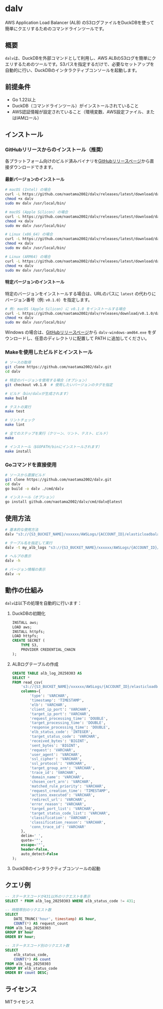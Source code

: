 # dalv

AWS Application Load Balancer (ALB) のS3ログファイルをDuckDBを使って簡単にクエリするためのコマンドラインツールです。

## 概要

`dalv`は、DuckDBを外部コマンドとして利用し、AWS ALBのS3ログを簡単にクエリするためのツールです。S3パスを指定するだけで、必要なセットアップを自動的に行い、DuckDBのインタラクティブコンソールを起動します。

## 前提条件

- Go 1.22以上
- DuckDB（コマンドラインツール）がインストールされていること
- AWS認証情報が設定されていること（環境変数、AWS設定ファイル、またはIAMロール）

## インストール

### GitHubリリースからのインストール（推奨）

各プラットフォーム向けのビルド済みバイナリを[GitHubリリースページ](https://github.com/naotama2002/dalv/releases)から直接ダウンロードできます。

#### 最新バージョンのインストール

```bash
# macOS (Intel) の場合
curl -L https://github.com/naotama2002/dalv/releases/latest/download/dalv-darwin-amd64 -o dalv
chmod +x dalv
sudo mv dalv /usr/local/bin/

# macOS (Apple Silicon) の場合
curl -L https://github.com/naotama2002/dalv/releases/latest/download/dalv-darwin-arm64 -o dalv
chmod +x dalv
sudo mv dalv /usr/local/bin/

# Linux (x86_64) の場合
curl -L https://github.com/naotama2002/dalv/releases/latest/download/dalv-linux-amd64 -o dalv
chmod +x dalv
sudo mv dalv /usr/local/bin/

# Linux (ARM64) の場合
curl -L https://github.com/naotama2002/dalv/releases/latest/download/dalv-linux-arm64 -o dalv
chmod +x dalv
sudo mv dalv /usr/local/bin/
```

#### 特定バージョンのインストール

特定のバージョンをインストールする場合は、URLのパスに `latest` の代わりにバージョン番号（例: `v0.1.0`）を指定します。

```bash
# 例: macOS (Apple Silicon) に v0.1.0 をインストールする場合
curl -L https://github.com/naotama2002/dalv/releases/download/v0.1.0/dalv-darwin-arm64 -o dalv
chmod +x dalv
sudo mv dalv /usr/local/bin/
```

Windows の場合は、[GitHubリリースページ](https://github.com/naotama2002/dalv/releases)から `dalv-windows-amd64.exe` をダウンロードし、任意のディレクトリに配置して PATH に追加してください。

### Makeを使用したビルドとインストール

```bash
# ソースの取得
git clone https://github.com/naotama2002/dalv.git
cd dalv

# 特定のバージョンを使用する場合（オプション）
git checkout v0.1.0  # 使用したいバージョンのタグを指定

# ビルド（bin/dalvが生成されます）
make build

# テストの実行
make test

# リントチェック
make lint

# 全てのステップを実行（クリーン、リント、テスト、ビルド）
make

# インストール（$GOPATH/binにインストールされます）
make install
```

### Goコマンドを直接使用

```bash
# ソースから直接ビルド
git clone https://github.com/naotama2002/dalv.git
cd dalv
go build -o dalv ./cmd/dalv

# インストール（オプション）
go install github.com/naotama2002/dalv/cmd/dalv@latest
```

## 使用方法

```bash
# 基本的な使用方法
dalv "s3://{S3_BUCKET_NAME}/xxxxxx/AWSLogs/{ACCOUNT_ID}/elasticloadbalancing/{REGION}/2025/03/03/*.log.gz"

# テーブル名を指定して実行
dalv -t my_alb_logs "s3://{S3_BUCKET_NAME}/xxxxxx/AWSLogs/{ACCOUNT_ID}/elasticloadbalancing/{REGION}/2025/03/**/*.log.gz"

# ヘルプの表示
dalv -h

# バージョン情報の表示
dalv -v
```

## 動作の仕組み

`dalv`は以下の処理を自動的に行います：

1. DuckDBの初期化
   ```sql
   INSTALL aws;
   LOAD aws;
   INSTALL httpfs;
   LOAD httpfs;
   CREATE SECRET (
       TYPE S3,
       PROVIDER CREDENTIAL_CHAIN
   );
   ```

2. ALBログテーブルの作成
   ```sql
   CREATE TABLE alb_log_20250303 AS
   SELECT *
   FROM read_csv(
       's3://{S3_BUCKET_NAME}/xxxxxx/AWSLogs/{ACCOUNT_ID}/elasticloadbalancing/{REGION}/2025/03/03/*.log.gz',
       columns={
           'type': 'VARCHAR',
           'timestamp': 'TIMESTAMP',
           'elb': 'VARCHAR',
           'client_ip_port': 'VARCHAR',
           'target_ip_port': 'VARCHAR',
           'request_processing_time': 'DOUBLE',
           'target_processing_time': 'DOUBLE',
           'response_processing_time': 'DOUBLE',
           'elb_status_code': 'INTEGER',
           'target_status_code': 'VARCHAR',
           'received_bytes': 'BIGINT',
           'sent_bytes': 'BIGINT',
           'request': 'VARCHAR',
           'user_agent': 'VARCHAR',
           'ssl_cipher': 'VARCHAR',
           'ssl_protocol': 'VARCHAR',
           'target_group_arn': 'VARCHAR',
           'trace_id': 'VARCHAR',
           'domain_name': 'VARCHAR',
           'chosen_cert_arn': 'VARCHAR',
           'matched_rule_priority': 'VARCHAR',
           'request_creation_time': 'TIMESTAMP',
           'actions_executed': 'VARCHAR',
           'redirect_url': 'VARCHAR',
           'error_reason': 'VARCHAR',
           'target_port_list': 'VARCHAR',
           'target_status_code_list': 'VARCHAR',
           'classification': 'VARCHAR',
           'classification_reason': 'VARCHAR',
           'conn_trace_id': 'VARCHAR'
       },
       delim=' ',
       quote='"',
       escape='"',
       header=False,
       auto_detect=False
   );
   ```

3. DuckDBのインタラクティブコンソールの起動

## クエリ例

```sql
-- ステータスコードが431以外のリクエストを表示
SELECT * FROM alb_log_20250303 WHERE elb_status_code != 431;

-- 時間帯別のリクエスト数
SELECT 
    DATE_TRUNC('hour', timestamp) AS hour, 
    COUNT(*) AS request_count 
FROM alb_log_20250303 
GROUP BY hour 
ORDER BY hour;

-- ステータスコード別のリクエスト数
SELECT 
    elb_status_code, 
    COUNT(*) AS count 
FROM alb_log_20250303 
GROUP BY elb_status_code 
ORDER BY count DESC;
```

## ライセンス

MITライセンス
